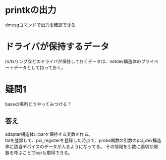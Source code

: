 # printkの出力
dmesgコマンドで出力を確認できる

# ドライバが保持するデータ
rx/txリングなどのドライバが保持しておくデータは、netdev構造体のプライベートデータとして持っておく。

# 疑問1
baseの場所どうやってみつける？
## 答え
adapter構造体にbarを保持する変数を作る。
<br>
tblを登録して、pci_registerを登録した時点で、probe関数の引数のpci_dev構造体に該当デバイスのデータが入るようになってる。
その情報を引数に適切な関数を呼ぶことでbarも取得できる。